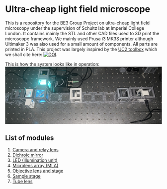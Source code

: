 # Ultra-cheap light field microscope
This is a repository for the BE3 Group Project on ultra-cheap light field microscopy under the supervision of Schultz lab at Imperial College London. It contains mainly the STL and other CAD files used to 3D print the microscope framework. We mainly used Prusa i3 MK3S printer although Ultimaker 3 was also used for a small amount of components. All parts are printed in PLA. This project was largely inspired by the  [UC2 toolbox](https://github.com/openUC2/UC2-GIT) which we shall cite here: [![DOI](https://zenodo.org/badge/DOI/10.5281/zenodo.4041339.svg)](https://doi.org/10.5281/zenodo.4041339).

This is how the system looks like in operation:
![alt text](https://github.com/schultzlab/ultra-cheap-light-field-microscope/blob/mess-from-zzy/Photos%20of%20LFM/Full%20LFM.jpg "Full LFM")

## List of modules
1. [Camera and relay lens](https://github.com/schultzlab/ultra-cheap-light-field-microscope/tree/mess-from-zzy/Camera%20and%20relay%20lens)
2. [Dichroic mirror](https://github.com/schultzlab/ultra-cheap-light-field-microscope/tree/mess-from-zzy/Dichroic%20mirror)
3. [LED (Illumination unit)](https://github.com/schultzlab/ultra-cheap-light-field-microscope/tree/mess-from-zzy/LED)
4. [Microlens array (MLA)](https://github.com/schultzlab/ultra-cheap-light-field-microscope/tree/mess-from-zzy/MLA)
5. [Objective lens and stage](https://github.com/schultzlab/ultra-cheap-light-field-microscope/tree/mess-from-zzy/Objective%20lens)
6. [Sample stage](https://github.com/schultzlab/ultra-cheap-light-field-microscope/tree/mess-from-zzy/Sample%20stage)
7. [Tube lens](https://github.com/schultzlab/ultra-cheap-light-field-microscope/tree/mess-from-zzy/Tube%20lens)
